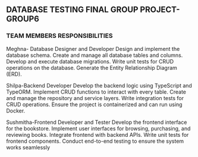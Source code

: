 ## DATABASE TESTING FINAL GROUP PROJECT- GROUP6

### TEAM MEMBERS RESPONSIBILITIES
Meghna-  Database Designer and Developer
Design and implement the database schema.
Create and manage all database tables and columns.
Develop and execute database migrations.
Write unit tests for CRUD operations on the database.
Generate the Entity Relationship Diagram (ERD).

Shilpa-Backend Developer
Develop the backend logic using TypeScript and TypeORM.
Implement CRUD functions to interact with every table.
Create and manage the repository and service layers.
Write integration tests for CRUD operations.
Ensure the project is containerized and can run using Docker.

Sushmitha-Frontend Developer and Tester
Develop the frontend interface for the bookstore.
Implement user interfaces for browsing, purchasing, and reviewing books.
Integrate frontend with backend APIs.
Write unit tests for frontend components.
Conduct end-to-end testing to ensure the system works seamlessly